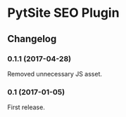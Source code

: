 # PytSite SEO Plugin


## Changelog


### 0.1.1 (2017-04-28)
Removed unnecessary JS asset.


### 0.1 (2017-01-05)
First release.
